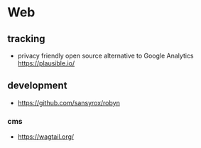 # Web

## tracking

- privacy friendly open source alternative to Google Analytics https://plausible.io/


## development

- https://github.com/sansyrox/robyn

### cms

- https://wagtail.org/
